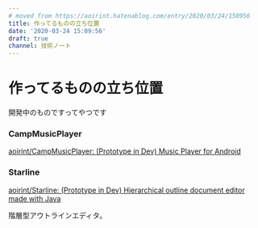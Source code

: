 ```yaml
---
# moved from https://aoirint.hatenablog.com/entry/2020/03/24/150956
title: 作ってるものの立ち位置
date: '2020-03-24 15:09:56'
draft: true
channel: 技術ノート
---
```

# 作ってるものの立ち位置

開発中のものですってやつです

### CampMusicPlayer
[aoirint/CampMusicPlayer: (Prototype in Dev) Music Player for Android](https://github.com/aoirint/CampMusicPlayer)

### Starline
[aoirint/Starline: (Prototype in Dev) Hierarchical outline document editor made with Java](https://github.com/aoirint/Starline)

階層型アウトラインエディタ。
